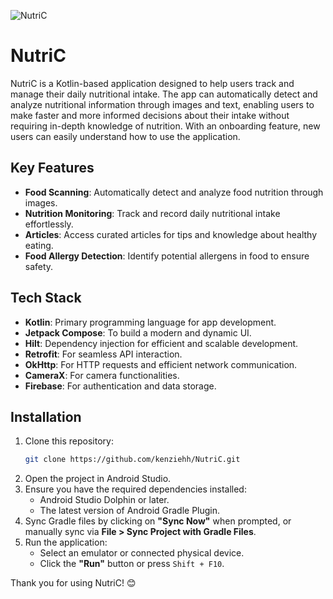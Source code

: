 ![NutriC](https://github.com/user-attachments/assets/f75544aa-1721-481a-97d4-c2712edd1aa1)

# NutriC

NutriC is a Kotlin-based application designed to help users track and manage their daily nutritional intake. The app can automatically detect and analyze nutritional information through images and text, enabling users to make faster and more informed decisions about their intake without requiring in-depth knowledge of nutrition. With an onboarding feature, new users can easily understand how to use the application.

## Key Features

- **Food Scanning**: Automatically detect and analyze food nutrition through images.
- **Nutrition Monitoring**: Track and record daily nutritional intake effortlessly.
- **Articles**: Access curated articles for tips and knowledge about healthy eating.
- **Food Allergy Detection**: Identify potential allergens in food to ensure safety.

## Tech Stack

- **Kotlin**: Primary programming language for app development.
- **Jetpack Compose**: To build a modern and dynamic UI.
- **Hilt**: Dependency injection for efficient and scalable development.
- **Retrofit**: For seamless API interaction.
- **OkHttp**: For HTTP requests and efficient network communication.
- **CameraX**: For camera functionalities.
- **Firebase**: For authentication and data storage.

## Installation

1. Clone this repository:
   ```bash
   git clone https://github.com/kenziehh/NutriC.git
   ```
2. Open the project in Android Studio.
3. Ensure you have the required dependencies installed:
   - Android Studio Dolphin or later.
   - The latest version of Android Gradle Plugin.
4. Sync Gradle files by clicking on **"Sync Now"** when prompted, or manually sync via **File > Sync Project with Gradle Files**.
5. Run the application:
   - Select an emulator or connected physical device.
   - Click the **"Run"** button or press `Shift + F10`.

Thank you for using NutriC! 😊

